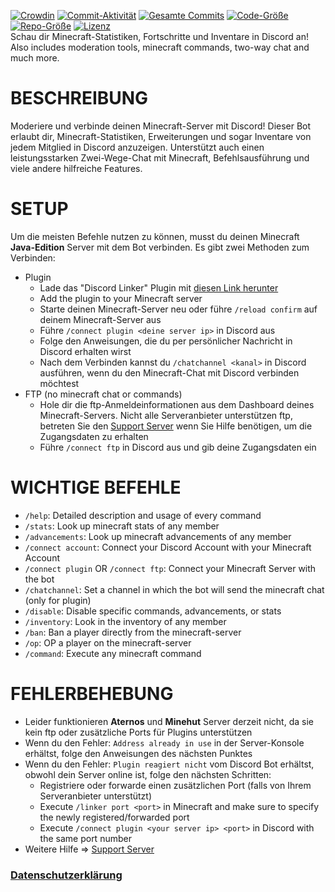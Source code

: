 [![Crowdin](https://badges.crowdin.net/minecraft-smp-bot/localized.svg)](https://crowdin.com/project/minecraft-smp-bot) [![Commit-Aktivität](https://img.shields.io/github/commit-activity/m/MC-Linker/MC-Linker)](https://github.com/MC-Linker/MC-Linker) [![Gesamte Commits](https://badgen.net/github/commits/MC-Linker/MC-Linker/main)](https://github.com/MC-Linker/MC-Linker) [![Code-Größe](https://img.shields.io/github/languages/code-size/MC-Linker/MC-Linker)](https://github.com/MC-Linker/MC-Linker) [![Repo-Größe](https://img.shields.io/github/repo-size/MC-Linker/MC-Linker)](https://github.com/MC-Linker/MC-Linker) [![Lizenz](https://img.shields.io/badge/license-CC%20BY--NC%204.0-red)](https://github.com/MC-Linker/MC-Linker/blob/main/LICENSE.md)
<br>
Schau dir Minecraft-Statistiken, Fortschritte und Inventare in Discord an! Also includes moderation tools, minecraft commands, two-way chat and much more.

# BESCHREIBUNG
Moderiere und verbinde deinen Minecraft-Server mit Discord! Dieser Bot erlaubt dir, Minecraft-Statistiken, Erweiterungen und sogar Inventare von jedem Mitglied in Discord anzuzeigen. Unterstützt auch einen leistungsstarken Zwei-Wege-Chat mit Minecraft, Befehlsausführung und viele andere hilfreiche Features.

# SETUP
Um die meisten Befehle nutzen zu können, musst du deinen Minecraft **Java-Edition** Server mit dem Bot verbinden. Es gibt zwei Methoden zum Verbinden:
+ Plugin
    + Lade das "Discord Linker" Plugin mit [diesen Link herunter](https://www.spigotmc.org/resources/discord-linker.98749/)
    + Add the plugin to your Minecraft server
    + Starte deinen Minecraft-Server neu oder führe `/reload confirm` auf deinem Minecraft-Server aus
    + Führe `/connect plugin <deine server ip>` in Discord aus
    + Folge den Anweisungen, die du per persönlicher Nachricht in Discord erhalten wirst
    + Nach dem Verbinden kannst du `/chatchannel <kanal>` in Discord ausführen, wenn du den Minecraft-Chat mit Discord verbinden möchtest
+ FTP (no minecraft chat or commands)
    + Hole dir die ftp-Anmeldeinformationen aus dem Dashboard deines Minecraft-Servers. Nicht alle Serveranbieter unterstützen ftp, betreten Sie den [Support Server](https://discord.gg/rX36kZUGNK) wenn Sie Hilfe benötigen, um die Zugangsdaten zu erhalten
    + Führe `/connect ftp` in Discord aus und gib deine Zugangsdaten ein

# WICHTIGE BEFEHLE
+ `/help`: Detailed description and usage of every command
+ `/stats`: Look up minecraft stats of any member
+ `/advancements`: Look up minecraft advancements of any member
+ `/connect account`: Connect your Discord Account with your Minecraft Account
+ `/connect plugin` OR `/connect ftp`: Connect your Minecraft Server with the bot
+ `/chatchannel`: Set a channel in which the bot will send the minecraft chat (only for plugin)
+ `/disable`: Disable specific commands, advancements, or stats
+ `/inventory`: Look in the inventory of any member
+ `/ban`: Ban a player directly from the minecraft-server
+ `/op`: OP a player on the minecraft-server
+ `/command`: Execute any minecraft command

# FEHLERBEHEBUNG
+ Leider funktionieren **Aternos** und **Minehut** Server derzeit nicht, da sie kein ftp oder zusätzliche Ports für Plugins unterstützen
+ Wenn du den Fehler: `Address already in use` in der Server-Konsole erhältst, folge den Anweisungen des nächsten Punktes
+ Wenn du den Fehler: `Plugin reagiert nicht` vom Discord Bot erhältst, obwohl dein Server online ist, folge den nächsten Schritten:
    + Registriere oder forwarde einen zusätzlichen Port (falls von Ihrem Serveranbieter unterstützt)
    + Execute `/linker port <port>` in Minecraft and make sure to specify the newly registered/forwarded port
    + Execute `/connect plugin <your server ip> <port>` in Discord with the same port number
+ Weitere Hilfe => [Support Server](https://discord.gg/rX36kZUGNK)


### [Datenschutzerklärung](https://github.com/Lianecx/Minecraft-SMP-Bot/blob/main/PRIVACY.md)
